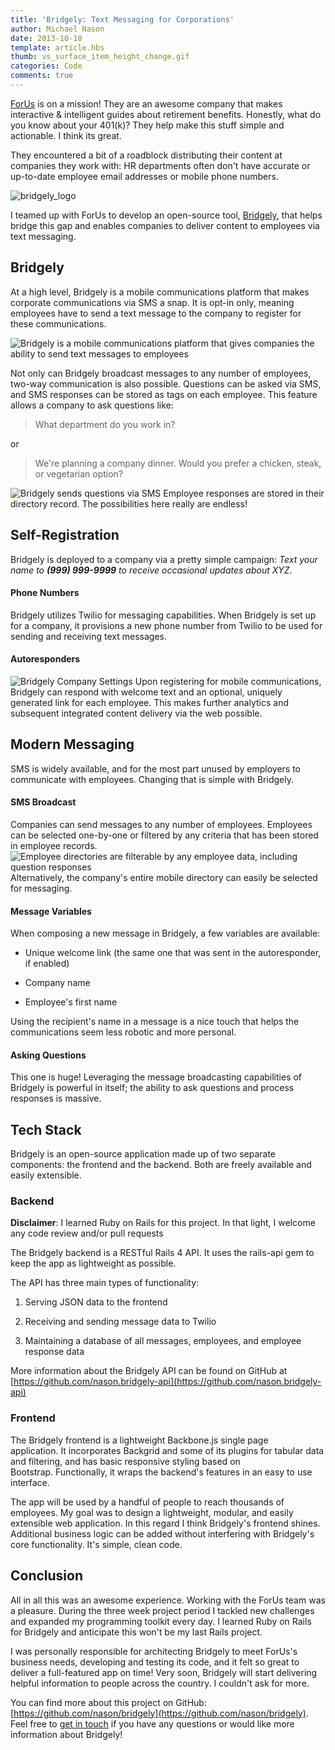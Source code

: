 ```yaml
---
title: 'Bridgely: Text Messaging for Corporations'
author: Michael Nason
date: 2013-10-18
template: article.hbs
thumb: vs_surface_item_height_change.gif
categories: Code
comments: true
---
```


[ForUs](http://www.forusall.com) is on a mission! They are an awesome company that makes interactive & intelligent guides about retirement benefits. Honestly, what do you know about your 401(k)? They help make this stuff simple and actionable. I think its great.

They encountered a bit of a roadblock distributing their content at companies they work with: HR departments often don't have accurate or up-to-date employee email addresses or mobile phone numbers.

![bridgely_logo](http://nason.us/content/uploads/2013/10/bridgely_logo.png)

I teamed up with ForUs to develop an open-source tool, [Bridgely](https://github.com/nason/bridgely), that helps bridge this gap and enables companies to deliver content to employees via text messaging.
<span class="more" />

## Bridgely


At a high level, Bridgely is a mobile communications platform that makes corporate communications via SMS a snap. It is opt-in only, meaning employees have to send a text message to the company to register for these communications.

![Bridgely is a mobile communications platform that gives companies the ability to send text messages to employees](https://raw.github.com/nason/bridgely/master/screenshots/welcome.png)

Not only can Bridgely broadcast messages to any number of employees, two-way communication is also possible. Questions can be asked via SMS, and SMS responses can be stored as tags on each employee. This feature allows a company to ask questions like:


> What department do you work in?


or


> We're planning a company dinner. Would you prefer a chicken, steak, or vegetarian option?


![Bridgely sends questions via SMS](https://raw.github.com/nason/bridgely/master/screenshots/send_question.png) Employee responses are stored in their directory record. The possibilities here really are endless!


## Self-Registration


Bridgely is deployed to a company via a pretty simple campaign: _Text your name to **(999) 999-9999** to receive occasional updates about XYZ_.


#### Phone Numbers


Bridgely utilizes Twilio for messaging capabilities. When Bridgely is set up for a company, it provisions a new phone number from Twilio to be used for sending and receiving text messages.


#### Autoresponders


![Bridgely Company Settings](https://raw.github.com/nason/bridgely/master/screenshots/company_settings.png) Upon registering for mobile communications, Bridgely can respond with welcome text and an optional, uniquely generated link for each employee. This makes further analytics and subsequent integrated content delivery via the web possible.


## Modern Messaging


SMS is widely available, and for the most part unused by employers to communicate with employees. Changing that is simple with Bridgely.


#### SMS Broadcast


Companies can send messages to any number of employees. Employees can be selected one-by-one or filtered by any criteria that has been stored in employee records. ![Employee directories are filterable by any employee data, including question responses](https://raw.github.com/nason/bridgely/master/screenshots/filter_employees.png) Alternatively, the company's entire mobile directory can easily be selected for messaging.


#### Message Variables


When composing a new message in Bridgely, a few variables are available:



  
  * Unique welcome link (the same one that was sent in the autoresponder, if enabled)

  
  * Company name

  
  * Employee's first name


Using the recipient's name in a message is a nice touch that helps the communications seem less robotic and more personal.


#### Asking Questions


This one is huge! Leveraging the message broadcasting capabilities of Bridgely is powerful in itself; the ability to ask questions and process responses is massive.


## Tech Stack


Bridgely is an open-source application made up of two separate components: the frontend and the backend. Both are freely available and easily extensible.


### Backend


**Disclaimer**: I learned Ruby on Rails for this project. In that light, I welcome any code review and/or pull requests

The Bridgely backend is a RESTful Rails 4 API. It uses the rails-api gem to keep the app as lightweight as possible.

The API has three main types of functionality:



  
  1. Serving JSON data to the frontend

  
  2. Receiving and sending message data to Twilio

  
  3. Maintaining a database of all messages, employees, and employee response data


More information about the Bridgely API can be found on GitHub at [https://github.com/nason.bridgely-api](https://github.com/nason.bridgely-api)


### Frontend


The Bridgely frontend is a lightweight Backbone.js single page application. It incorporates Backgrid and some of its plugins for tabular data and filtering, and has basic responsive styling based on Bootstrap. Functionally, it wraps the backend's features in an easy to use interface.

The app will be used by a handful of people to reach thousands of employees. My goal was to design a lightweight, modular, and easily extensible web application. In this regard I think Bridgely's frontend shines. Additional business logic can be added without interfering with Bridgely's core functionality. It's simple, clean code.


## Conclusion


All in all this was an awesome experience. Working with the ForUs team was a pleasure. During the three week project period I tackled new challenges and expanded my programming toolkit every day. I learned Ruby on Rails for Bridgely and anticipate this won't be my last Rails project.

I was personally responsible for architecting Bridgely to meet ForUs's business needs, developing and testing its code, and it felt so great to deliver a full-featured app on time! Very soon, Bridgely will start delivering helpful information to people across the country. I couldn't ask for more.

You can find more about this project on GitHub: [https://github.com/nason/bridgely](https://github.com/nason/bridgely). Feel free to [get in touch](http://nason.us/contact) if you have any questions or would like more information about Bridgely!
